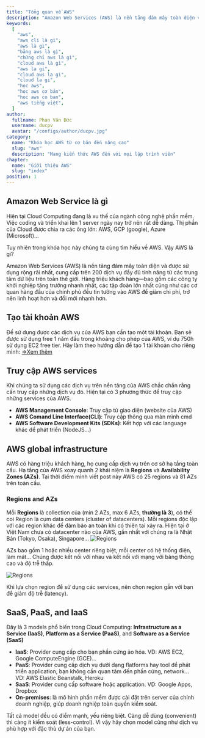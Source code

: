 ```yaml
---
title: "Tổng quan về AWS"
description: "Amazon Web Services (AWS) là nền tảng đám mây toàn diện và được sử dụng rộng rãi nhất, cung cấp trên 200 dịch vụ đầy đủ tính năng từ các trung tâm dữ liệu trên toàn thế giới."
keywords:
  [
    "aws",
    "aws cli là gì",
    "aws là gì",
    "bằng aws là gì",
    "chứng chỉ aws là gì",
    "cloud aws là gì",
    "aws la gi",
    "cloud aws la gi",
    "cloud la gi",
    "học aws",
    "học aws cơ bản",
    "hoc aws co ban",
    "aws tiếng việt",
  ]
author:
  fullname: Phan Văn Đức
  username: ducpv
  avatar: "/configs/author/ducpv.jpg"
category:
  name: "Khóa học AWS từ cơ bản đến nâng cao"
  slug: "aws"
  description: "Mang kiến thức AWS đến với mọi lập trình viên"
chapter:
  name: "Giới thiệu AWS"
  slug: "index"
position: 1
---
```


## Amazon Web Service là gì

Hiện tại Cloud Computing đang là xu thế của ngành công nghệ phần mềm. Việc coding và triển khai lên 1 server ngày nay trở nên rất dễ dàng. Thị phần của Cloud được chia ra các ông lớn: AWS, GCP (google), Azure (Microsoft)...

Tuy nhiên trong khóa học này chúng ta cùng tìm hiểu về AWS. Vậy AWS là gì?

Amazon Web Services (AWS) là nền tảng đám mây toàn diện và được sử dụng rộng rãi nhất, cung cấp trên 200 dịch vụ đầy đủ tính năng từ các trung tâm dữ liệu trên toàn thế giới. Hàng triệu khách hàng—bao gồm các công ty khởi nghiệp tăng trưởng nhanh nhất, các tập đoàn lớn nhất cũng như các cơ quan hàng đầu của chính phủ đều tin tưởng vào AWS để giảm chi phí, trở nên linh hoạt hơn và đổi mới nhanh hơn.

## Tạo tài khoản AWS

Để sử dụng được các dịch vụ của AWS bạn cần tạo một tài khoản. Bạn sẽ được sử dụng free 1 năm đầu trong khoảng cho phép của AWS, ví dụ 750h sử dụng EC2 free tier. Hãy làm theo hướng dẫn để tạo 1 tài khoản cho riêng mình: [=>Xem thêm](https://viblo.asia/p/huong-dan-tao-tai-khoan-aws-free-1-nam-GrLZDpwJZk0)

## Truy cập AWS services

Khi chúng ta sử dụng các dịch vụ trên nền tảng của AWS chắc chắn rằng cần truy cập những dịch vụ đó. Hiện tại có 3 phương thức để truy cập những services của AWS.

- **AWS Management Console**: Truy cập từ giao diện (website của AWS)
- **AWS Comand Line Interface(CLI)**: Truy cập thông qua màn mình cmd
- **AWS Software Development Kits (SDKs)**: Kết hợp với các language khác để phát triển (NodeJS...)

## AWS global infrastructure

AWS có hàng triệu khách hàng, họ cung cấp dịch vụ trên cơ sở hạ tầng toàn cầu. Hạ tầng của AWS xoay quanh 2 khái niệm là **Regions** và **Availability Zones (AZs)**. Tại thời điểm mình viết post này AWS có 25 regions và 81 AZs trên toàn cầu.

### Regions and AZs

Mỗi **Regions** là collection của (min 2 AZs, max 6 AZs, **thường là 3**), có thể coi Region là cụm data centers (cluster of datacenters). Mỗi regions độc lập với các region khác để đảm bảo an toàn khi có thiên tai xảy ra. Hiện tại ở Việt Nam chưa có datacenter nào của AWS, gần nhất với chúng ra là Nhật Bản (Tokyo, Osaka), Singapore... ![Regions](https://s3-us-west-1.amazonaws.com/corpinfowebsiteuploads/content/uploads/2016/04/25051531/AWS-Global-Infrastructure.jpg)

<div class="note">
  AZs bao gồm 1 hoặc nhiều center riêng biệt, mỗi center có hệ thống điện, làm mát... Chúng được kết nối với nhau và kết nối với mạng với băng thông cao và độ trễ thấp.
</div>

![Regions](https://image.slidesharecdn.com/runningsharepointontheawscloudfinalv2-120712124336-phpapp02/95/slide-8-1024.jpg)

Khi lựa chọn region để sử dụng các services, nên chọn region gần với bạn để giảm độ trễ (latency).

## SaaS, PaaS, and IaaS

Đây là 3 models phổ biến trong Cloud Computing: **Infrastructure as a Service (IaaS)**, **Platform as a Service (PaaS)**, and **Software as a Service (SaaS)**

- **IaaS**: Provider cung cấp cho bạn phần cứng ảo hóa. VD: AWS EC2, Google ComputeEngine (GCE)...
- **PaaS**: Provider cung cấp dịch vụ dưới dạng flatforms hay tool để phát triển application, bạn không cần quan tâm đến phần cứng, network... VD: AWS Elastic Beanstalk, Heroku
- **SaaS**: Provider cung cấp software hoặc application. VD: Google Apps, Dropbox
- **On-premises**: là mô hình phần mềm được cài đặt trên server của chính doanh nghiệp, giúp doanh nghiệp toàn quyền kiểm soát.
<div class="note">
  Tất cả model đều có điểm mạnh, yếu riêng biệt. Càng dễ dùng (convenient) thì càng ít kiểm soát (less-control). Vì vậy hãy chọn model cũng như dịch vụ phù hợp với đặc thù dự án của bạn.
</div>
